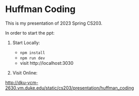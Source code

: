# Huffman Coding

This is my presentation of 2023 Spring CS203.

In order to start the ppt:

1. Start Locally:

    - `npm install`
    - `npm run dev`
    - visit http://localhost:3030

2. Visit Online:

http://dku-vcm-2630.vm.duke.edu/static/cs203/presentation/huffman_coding

